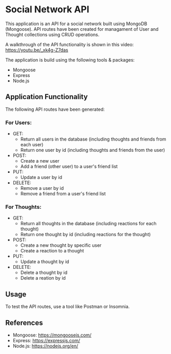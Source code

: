 # Social Network API

This application is an API for a social network built using MongoDB (Mongoose). API routes have been created for managament of User and Thought collections using CRUD operations.

A walkthrough of the API functionality is shown in this video: https://youtu.be/_xk4g-Z7das

The application is build using the following tools & packages:

- Mongoose
- Express
- Node.js

## Application Functionality

The following API routes have been generated:

### For Users:

- GET:
  - Return all users in the database (including thoughts and friends from each user)
  - Return one user by id (including thoughts and friends from the user)
- POST:
  - Create a new user
  - Add a friend (other user) to a user's friend list
- PUT:
  - Update a user by id
- DELETE:
  - Remove a user by id
  - Remove a friend from a user's friend list

### For Thoughts:

- GET:
  - Return all thoughts in the database (including reactions for each thought)
  - Return one thought by id (including reactions for the thought)
- POST:
  - Create a new thought by specific user
  - Create a reaction to a thought
- PUT:
  - Update a thought by id
- DELETE:
  - Delete a thought by id
  - Delete a reation by id

## Usage

To test the API routes, use a tool like Postman or Insomnia.

## References

- Mongoose: https://mongoosejs.com/
- Express: https://expressjs.com/
- Node.js: https://nodejs.org/en/
